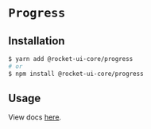 # `Progress`

## Installation

```sh
$ yarn add @rocket-ui-core/progress
# or
$ npm install @rocket-ui-core/progress
```

## Usage

View docs [here](https://rocket-ui-core.com/docs/components/progress).
